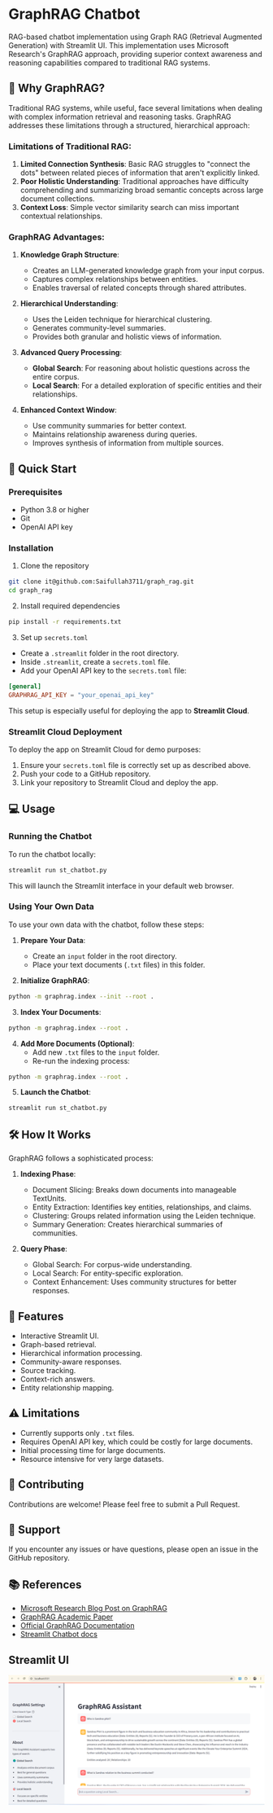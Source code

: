 # GraphRAG Chatbot

RAG-based chatbot implementation using Graph RAG (Retrieval Augmented Generation) with Streamlit UI. This implementation uses Microsoft Research's GraphRAG approach, providing superior context awareness and reasoning capabilities compared to traditional RAG systems.

## 🤔 Why GraphRAG?

Traditional RAG systems, while useful, face several limitations when dealing with complex information retrieval and reasoning tasks. GraphRAG addresses these limitations through a structured, hierarchical approach:

### Limitations of Traditional RAG:

1. **Limited Connection Synthesis**: Basic RAG struggles to "connect the dots" between related pieces of information that aren't explicitly linked.
2. **Poor Holistic Understanding**: Traditional approaches have difficulty comprehending and summarizing broad semantic concepts across large document collections.
3. **Context Loss**: Simple vector similarity search can miss important contextual relationships.

### GraphRAG Advantages:

1. **Knowledge Graph Structure**:

   - Creates an LLM-generated knowledge graph from your input corpus.
   - Captures complex relationships between entities.
   - Enables traversal of related concepts through shared attributes.

2. **Hierarchical Understanding**:

   - Uses the Leiden technique for hierarchical clustering.
   - Generates community-level summaries.
   - Provides both granular and holistic views of information.

3. **Advanced Query Processing**:

   - **Global Search**: For reasoning about holistic questions across the entire corpus.
   - **Local Search**: For a detailed exploration of specific entities and their relationships.

4. **Enhanced Context Window**:

   - Use community summaries for better context.
   - Maintains relationship awareness during queries.
   - Improves synthesis of information from multiple sources.

## 🚀 Quick Start

### Prerequisites

- Python 3.8 or higher
- Git
- OpenAI API key

### Installation

1. Clone the repository

```bash
git clone it@github.com:Saifullah3711/graph_rag.git
cd graph_rag
```

2. Install required dependencies

```bash
pip install -r requirements.txt
```

3. Set up `secrets.toml`

- Create a `.streamlit` folder in the root directory.
- Inside `.streamlit`, create a `secrets.toml` file.
- Add your OpenAI API key to the `secrets.toml` file:

```toml
[general]
GRAPHRAG_API_KEY = "your_openai_api_key"
```

This setup is especially useful for deploying the app to **Streamlit Cloud**.

### Streamlit Cloud Deployment

To deploy the app on Streamlit Cloud for demo purposes:
1. Ensure your `secrets.toml` file is correctly set up as described above.
2. Push your code to a GitHub repository.
3. Link your repository to Streamlit Cloud and deploy the app.

## 💻 Usage

### Running the Chatbot

To run the chatbot locally:

```bash
streamlit run st_chatbot.py
```

This will launch the Streamlit interface in your default web browser.

### Using Your Own Data

To use your own data with the chatbot, follow these steps:

1. **Prepare Your Data**:
   - Create an `input` folder in the root directory.
   - Place your text documents (`.txt` files) in this folder.

2. **Initialize GraphRAG**:

```bash
python -m graphrag.index --init --root .
```

3. **Index Your Documents**:

```bash
python -m graphrag.index --root .
```

4. **Add More Documents (Optional)**:
   - Add new `.txt` files to the `input` folder.
   - Re-run the indexing process:

```bash
python -m graphrag.index --root .
```

5. **Launch the Chatbot**:

```bash
streamlit run st_chatbot.py
```

## 🛠️ How It Works

GraphRAG follows a sophisticated process:

1. **Indexing Phase**:
   - Document Slicing: Breaks down documents into manageable TextUnits.
   - Entity Extraction: Identifies key entities, relationships, and claims.
   - Clustering: Groups related information using the Leiden technique.
   - Summary Generation: Creates hierarchical summaries of communities.

2. **Query Phase**:
   - Global Search: For corpus-wide understanding.
   - Local Search: For entity-specific exploration.
   - Context Enhancement: Uses community structures for better responses.

## 🎯 Features

- Interactive Streamlit UI.
- Graph-based retrieval.
- Hierarchical information processing.
- Community-aware responses.
- Source tracking.
- Context-rich answers.
- Entity relationship mapping.

## ⚠️ Limitations

- Currently supports only `.txt` files.
- Requires OpenAI API key, which could be costly for large documents.
- Initial processing time for large documents.
- Resource intensive for very large datasets.

## 🤝 Contributing

Contributions are welcome! Please feel free to submit a Pull Request.

## 📣 Support

If you encounter any issues or have questions, please open an issue in the GitHub repository.

## 📚 References

- [Microsoft Research Blog Post on GraphRAG](https://microsoft.github.io/graphrag/)
- [GraphRAG Academic Paper](https://arxiv.org/pdf/2404.16130)
- [Official GraphRAG Documentation](https://github.com/microsoft/graphrag)
- [Streamlit Chatbot docs](https://docs.streamlit.io/develop/tutorials/llms/build-conversational-apps)

## Streamlit UI

![Alt text](readme_imgs/grag_new.png)
